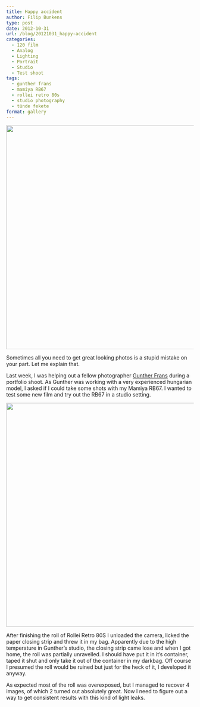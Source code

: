 ```yaml
---
title: Happy accident
author: Filip Bunkens
type: post
date: 2012-10-31
url: /blog/20121031_happy-accident
categories:
  - 120 film
  - Analog
  - Lighting
  - Portrait
  - Studio
  - Test shoot
tags:
  - gunther frans
  - mamiya RB67
  - rollei retro 80s
  - studio photography
  - tünde fekete
format: gallery
---
```

<a href="http://pitslamp.com/?attachment_id=459" rel="attachment wp-att-459"><img src="/wp-content/uploads/2012/10/20121030_mamiya_RB67_film47-4-779x1024.jpg" alt="" title="20121030_mamiya_RB67_film47-4" width="600" class="alignnone size-large wp-image-459" /></a>

Sometimes all you need to get great looking photos is a stupid mistake on your part. Let me explain that.

Last week, I was helping out a fellow photographer <a href="http://www.guntherfrans.be" title="Gunther Frans Photography" rel="contact met">Gunther Frans</a> during a portfolio shoot. As Gunther was working with a very experienced hungarian model, I asked if I could take some shots with my Mamiya RB67. I wanted to test some new film and try out the RB67 in a studio setting.

<a href="http://pitslamp.com/?attachment_id=458" rel="attachment wp-att-458"><img src="/wp-content/uploads/2012/10/20121030_mamiya_RB67_film47-2-827x1024.jpg" alt="" title="20121030_mamiya_RB67_film47-2" width="600" class="alignnone size-large wp-image-458" /></a>

After finishing the roll of Rollei Retro 80S I unloaded the camera, licked the paper closing strip and threw it in my bag. Apparently due to the high temperature in Gunther&#8217;s studio, the closing strip came lose and when I got home, the roll was partially unravelled. I should have put it in it&#8217;s container, taped it shut and only take it out of the container in my darkbag. Off course I presumed the roll would be ruined but just for the heck of it, I developed it anyway.

As expected most of the roll was overexposed, but I managed to recover 4 images, of which 2 turned out absolutely great. Now I need to figure out a way to get consistent results with this kind of light leaks.